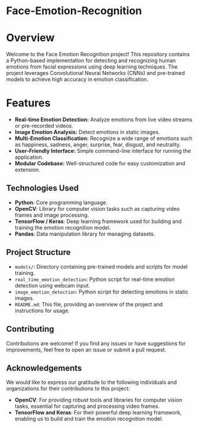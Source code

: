 # Face-Emotion-Recognition
# Overview
Welcome to the Face Emotion Recognition project! This repository contains a Python-based implementation for detecting and recognizing human emotions from facial expressions using deep learning techniques. The project leverages Convolutional Neural Networks (CNNs) and pre-trained models to achieve high accuracy in emotion classification.

# Features
- **Real-time Emotion Detection:** Analyze emotions from live video streams or pre-recorded videos.<br>
- **Image Emotion Analysis:** Detect emotions in static images.<br>
- **Multi-Emotion Classification:** Recognize a wide range of emotions such as happiness, sadness, anger, surprise, fear, disgust, and neutrality.<br>
- **User-Friendly Interface:** Simple command-line interface for running the application.<br>
- **Modular Codebase:** Well-structured code for easy customization and extension.<br>

## Technologies Used

- **Python**: Core programming language.
- **OpenCV**: Library for computer vision tasks such as capturing video frames and image processing.
- **TensorFlow / Keras**: Deep learning framework used for building and training the emotion recognition model.
- **Pandas**: Data manipulation library for managing datasets.

## Project Structure

- `models/`: Directory containing pre-trained models and scripts for model training.
- `real_time_emotion_detection`: Python script for real-time emotion detection using webcam input.
- `image_emotion_detection`: Python script for detecting emotions in static images.
- `README.md`: This file, providing an overview of the project and instructions for usage.


## Contributing

Contributions are welcome! If you find any issues or have suggestions for improvements, feel free to open an issue or submit a pull request.

## Acknowledgements

We would like to express our gratitude to the following individuals and organizations for their contributions to this project:

- **OpenCV**: For providing robust tools and libraries for computer vision tasks, essential for capturing and processing video frames.
- **TensorFlow and Keras**: For their powerful deep learning framework, enabling us to build and train the emotion recognition model.
